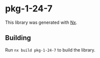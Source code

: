 # pkg-1-24-7

This library was generated with [Nx](https://nx.dev).

## Building

Run `nx build pkg-1-24-7` to build the library.
